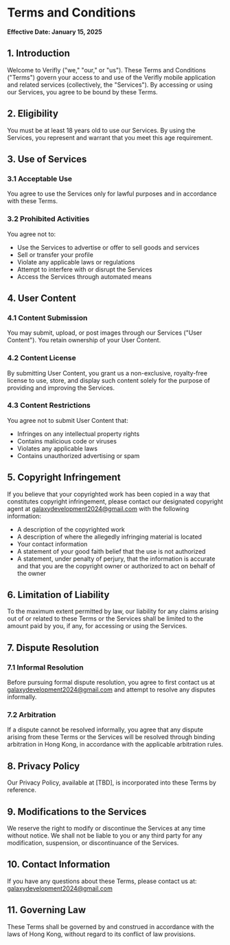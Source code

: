 # Terms and Conditions

**Effective Date: January 15, 2025**

## 1. Introduction

Welcome to Verifly ("we," "our," or "us"). These Terms and Conditions ("Terms") govern your access to and use of the Verifly mobile application and related services (collectively, the "Services"). By accessing or using our Services, you agree to be bound by these Terms.

## 2. Eligibility

You must be at least 18 years old to use our Services. By using the Services, you represent and warrant that you meet this age requirement.

## 3. Use of Services

### 3.1 Acceptable Use

You agree to use the Services only for lawful purposes and in accordance with these Terms. 

### 3.2 Prohibited Activities

You agree not to:
- Use the Services to advertise or offer to sell goods and services
- Sell or transfer your profile
- Violate any applicable laws or regulations
- Attempt to interfere with or disrupt the Services
- Access the Services through automated means

## 4. User Content

### 4.1 Content Submission

You may submit, upload, or post images through our Services ("User Content"). You retain ownership of your User Content.

### 4.2 Content License

By submitting User Content, you grant us a non-exclusive, royalty-free license to use, store, and display such content solely for the purpose of providing and improving the Services.

### 4.3 Content Restrictions

You agree not to submit User Content that:
- Infringes on any intellectual property rights
- Contains malicious code or viruses
- Violates any applicable laws
- Contains unauthorized advertising or spam

## 5. Copyright Infringement

If you believe that your copyrighted work has been copied in a way that constitutes copyright infringement, please contact our designated copyright agent at galaxydevelopment2024@gmail.com with the following information:

- A description of the copyrighted work
- A description of where the allegedly infringing material is located
- Your contact information
- A statement of your good faith belief that the use is not authorized
- A statement, under penalty of perjury, that the information is accurate and that you are the copyright owner or authorized to act on behalf of the owner

## 6. Limitation of Liability

To the maximum extent permitted by law, our liability for any claims arising out of or related to these Terms or the Services shall be limited to the amount paid by you, if any, for accessing or using the Services.

## 7. Dispute Resolution

### 7.1 Informal Resolution

Before pursuing formal dispute resolution, you agree to first contact us at galaxydevelopment2024@gmail.com and attempt to resolve any disputes informally.

### 7.2 Arbitration

If a dispute cannot be resolved informally, you agree that any dispute arising from these Terms or the Services will be resolved through binding arbitration in Hong Kong, in accordance with the applicable arbitration rules.

## 8. Privacy Policy

Our Privacy Policy, available at [TBD], is incorporated into these Terms by reference.

## 9. Modifications to the Services

We reserve the right to modify or discontinue the Services at any time without notice. We shall not be liable to you or any third party for any modification, suspension, or discontinuance of the Services.

## 10. Contact Information

If you have any questions about these Terms, please contact us at:
galaxydevelopment2024@gmail.com

## 11. Governing Law

These Terms shall be governed by and construed in accordance with the laws of Hong Kong, without regard to its conflict of law provisions.
